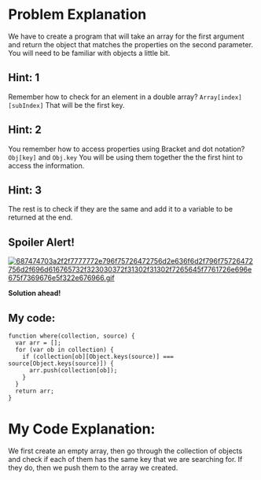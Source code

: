 # Problem Explanation
We have to create a program that will take an array for the first argument and return the object that matches the properties on the second parameter. You will need to be familiar with objects a little bit.

## Hint: 1
Remember how to check for an element in a double array? `Array[index][subIndex]` That will be the first key.

## Hint: 2
You remember how to access properties using Bracket and dot notation? `Obj[key]` and `Obj.key` You will be using them together the the first hint to access the information.

## Hint: 3
The rest is to check if they are the same and add it to a variable to be returned at the end.

## Spoiler Alert!
[![687474703a2f2f7777772e796f75726472756d2e636f6d2f796f75726472756d2f696d616765732f323030372f31302f31302f7265645f7761726e696e675f7369676e5f322e676966.gif](https://files.gitter.im/FreeCodeCamp/Wiki/nlOm/thumb/687474703a2f2f7777772e796f75726472756d2e636f6d2f796f75726472756d2f696d616765732f323030372f31302f31302f7265645f7761726e696e675f7369676e5f322e676966.gif)](https://files.gitter.im/FreeCodeCamp/Wiki/nlOm/687474703a2f2f7777772e796f75726472756d2e636f6d2f796f75726472756d2f696d616765732f323030372f31302f31302f7265645f7761726e696e675f7369676e5f322e676966.gif)

**Solution ahead!**

## My code:

```
function where(collection, source) {
  var arr = [];
  for (var ob in collection) {
    if (collection[ob][Object.keys(source)] === source[Object.keys(source)]) {
      arr.push(collection[ob]);
    }
  }
  return arr;
}
```

# My Code Explanation:
We first create an empty array, then go through the collection of objects and check if each of them has the same key that we are searching for. If they do, then we push them to the array we created.

